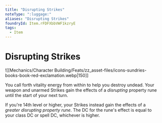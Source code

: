 ```yaml
---
title: "Disrupting Strikes"
noteType: ":luggage:"
aliases: "Disrupting Strikes"
foundryId: Item.rFDFXbbVWF1kzryE
tags:
  - Item
---
```


# Disrupting Strikes
![[Mechanics/Character Building/Feats/zz_asset-files/icons-sundries-books-book-red-exclamation.webp|150]]

You call forth vitality energy from within to help you destroy undead. Your weapon and unarmed Strikes gain the effects of a _disrupting_ property rune until the start of your next turn.

If you're 14th level or higher, your Strikes instead gain the effects of a _greater disrupting property rune_. The DC for the rune's effect is equal to your class DC or spell DC, whichever is higher.

